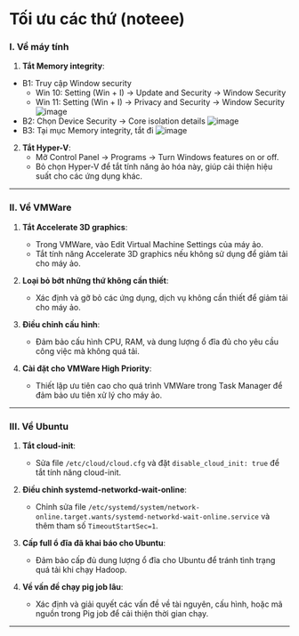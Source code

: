 # Tối ưu các thứ (noteee)
### I. Về máy tính
1. **Tắt Memory integrity**:
  - B1: Truy cập Window security
    - Win 10: Setting (Win + I) → Update and Security → Window Security
    - Win 11: Setting (Win + I) → Privacy and Security → Window Security
![image](https://github.com/KhangToof/optimize-vm/assets/93634247/d36c1630-e25a-4d3c-b66f-a64f82da5146)
  - B2: Chọn Device Security → Core isolation details
![image](https://github.com/KhangToof/optimize-vm/assets/93634247/46e5f012-5221-4862-861a-644175b54379)
  - B3: Tại mục Memory integrity, tắt đi
![image](https://github.com/KhangToof/optimize-vm/assets/93634247/346537bd-b0e4-4061-8a07-341a39de47b9)


2. **Tắt Hyper-V**:
   - Mở Control Panel -> Programs -> Turn Windows features on or off.
   - Bỏ chọn Hyper-V để tắt tính năng ảo hóa này, giúp cải thiện hiệu suất cho các ứng dụng khác.
---
### II. Về VMWare
1. **Tắt Accelerate 3D graphics**:
   - Trong VMWare, vào Edit Virtual Machine Settings của máy ảo.
   - Tắt tính năng Accelerate 3D graphics nếu không sử dụng để giảm tải cho máy ảo.

2. **Loại bỏ bớt những thứ không cần thiết**:
   - Xác định và gỡ bỏ các ứng dụng, dịch vụ không cần thiết để giảm tải cho máy ảo.

3. **Điều chỉnh cấu hình**:
   - Đảm bảo cấu hình CPU, RAM, và dung lượng ổ đĩa đủ cho yêu cầu công việc mà không quá tải.

4. **Cài đặt cho VMWare High Priority**:
   - Thiết lập ưu tiên cao cho quá trình VMWare trong Task Manager để đảm bảo ưu tiên xử lý cho máy ảo.
---
### III. Về Ubuntu
1. **Tắt cloud-init**:
   - Sửa file `/etc/cloud/cloud.cfg` và đặt `disable_cloud_init: true` để tắt tính năng cloud-init.

2. **Điều chỉnh systemd-networkd-wait-online**:
   - Chỉnh sửa file `/etc/systemd/system/network-online.target.wants/systemd-networkd-wait-online.service` và thêm tham số `TimeoutStartSec=1`.

3. **Cấp full ổ đĩa đã khai báo cho Ubuntu**:
   - Đảm bảo cấp đủ dung lượng ổ đĩa cho Ubuntu để tránh tình trạng quá tải khi chạy Hadoop.

4. **Về vấn đề chạy pig job lâu**:
   - Xác định và giải quyết các vấn đề về tài nguyên, cấu hình, hoặc mã nguồn trong Pig job để cải thiện thời gian chạy.

---
